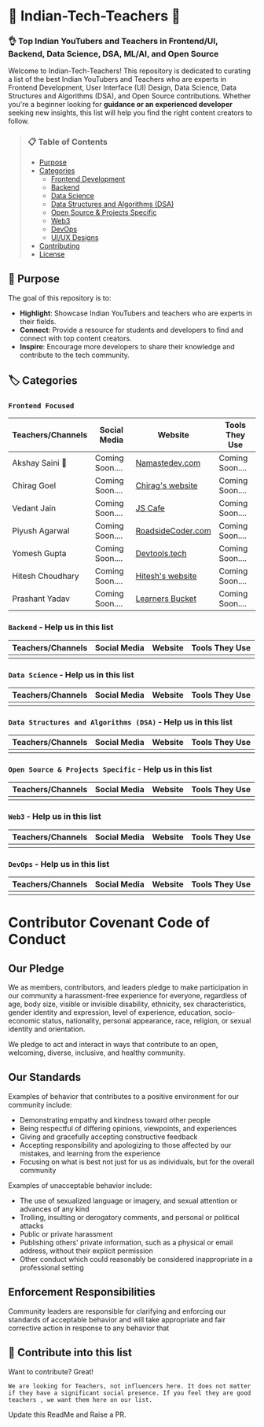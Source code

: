 # 🌟 Indian-Tech-Teachers 🌟

### 👌 Top Indian YouTubers and Teachers in Frontend/UI, Backend, Data Science, DSA, ML/AI, and Open Source

Welcome to Indian-Tech-Teachers! This repository is dedicated to curating a list of the best Indian YouTubers and Teachers who are experts in Frontend Development, User Interface (UI) Design, Data Science, Data Structures and Algorithms (DSA), and Open Source contributions. Whether you're a beginner looking for **guidance or an experienced developer** seeking new insights, this list will help you find the right content creators to follow.



> ### 📋 Table of Contents
> - [Purpose](#-purpose)
> - [Categories](#-categories)
>   - [Frontend Development](#frontend-focused)
>   - [Backend](#backend)
>   - [Data Science](#data-science)
>   - [Data Structures and Algorithms (DSA)](#data-structures-and-algorithms-dsa)
>   - [Open Source & Projects Specific](#open-source-projects-specific)
>   - [Web3](#web3)
>   - [DevOps](#devops)
>   - [UI/UX Designs](#ux)
> - [Contributing](#-contribute-into-this-list)
> - [License](#license)

## 🎯 Purpose
The goal of this repository is to:
- **Highlight**: Showcase Indian YouTubers and teachers who are experts in their fields.
- **Connect**: Provide a resource for students and developers to find and connect with top content creators.
- **Inspire**: Encourage more developers to share their knowledge and contribute to the tech community.



## 🏷️ Categories



### ```Frontend Focused ```
| Teachers/Channels | Social Media | Website | Tools They Use | 
| ------ | ------ | ------ | ------ | 
| Akshay Saini 🚀  | Coming Soon....  | [Namastedev.com](https://namastedev.com) | Coming Soon.... |
| Chirag Goel | Coming Soon.... | [Chirag's website](https://engineerchirag.in/) | Coming Soon.... |
| Vedant Jain | Coming Soon.... | [JS Cafe](https://learn.jscafe.dev/) | Coming Soon.... |
| Piyush Agarwal | Coming Soon.... | [RoadsideCoder.com](https://roadsidecoder.com) | Coming Soon.... |
| Yomesh Gupta | Coming Soon.... | [Devtools.tech](https://devtools.tech) | Coming Soon.... |
| Hitesh Choudhary | Coming Soon.... | [Hitesh's website](https://hiteshchoudhary.com/) | Coming Soon.... |
| Prashant Yadav | Coming Soon.... | [Learners Bucket](https://learnersbucket.com/) | Coming Soon.... |



### ```Backend``` - Help us in this list
| Teachers/Channels | Social Media | Website | Tools They Use | 
| ------ | ------ | ------ | ------ | 
| | | | |



### ```Data Science``` - Help us in this list
| Teachers/Channels | Social Media | Website | Tools They Use | 
| ------ | ------ | ------ | ------ | 
| | | | |



### ```Data Structures and Algorithms (DSA)``` - Help us in this list
| Teachers/Channels | Social Media | Website | Tools They Use | 
| ------ | ------ | ------ | ------ | 
| | | | |



### ```Open Source & Projects Specific``` - Help us in this list
| Teachers/Channels | Social Media | Website | Tools They Use | 
| ------ | ------ | ------ | ------ | 
| | | | |



### ```Web3``` - Help us in this list
| Teachers/Channels | Social Media | Website | Tools They Use | 
| ------ | ------ | ------ | ------ | 
| | | | |



### ```DevOps``` - Help us in this list
| Teachers/Channels | Social Media | Website | Tools They Use | 
| ------ | ------ | ------ | ------ | 
| | | | |


# Contributor Covenant Code of Conduct

## Our Pledge

We as members, contributors, and leaders pledge to make participation in our community a harassment-free experience for everyone, regardless of age, body size, visible or invisible disability, ethnicity, sex characteristics, gender identity and expression, level of experience, education, socio-economic status, nationality, personal appearance, race, religion, or sexual identity and orientation.

We pledge to act and interact in ways that contribute to an open, welcoming, diverse, inclusive, and healthy community.

## Our Standards

Examples of behavior that contributes to a positive environment for our community include:

* Demonstrating empathy and kindness toward other people
* Being respectful of differing opinions, viewpoints, and experiences
* Giving and gracefully accepting constructive feedback
* Accepting responsibility and apologizing to those affected by our mistakes, and learning from the experience
* Focusing on what is best not just for us as individuals, but for the overall community

Examples of unacceptable behavior include:

* The use of sexualized language or imagery, and sexual attention or advances of any kind
* Trolling, insulting or derogatory comments, and personal or political attacks
* Public or private harassment
* Publishing others' private information, such as a physical or email address, without their explicit permission
* Other conduct which could reasonably be considered inappropriate in a professional setting

## Enforcement Responsibilities

Community leaders are responsible for clarifying and enforcing our standards of acceptable behavior and will take appropriate and fair corrective action in response to any behavior that

## 🌟 Contribute into this list

Want to contribute? Great!

``We are looking for Teachers, not influencers here. It does not matter if they have a significant social presence. If you feel they are good teachers , we want them here on our list.``

Update this ReadMe and Raise a PR.
